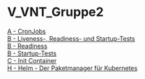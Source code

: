 # V_VNT_Gruppe2
[A - CronJobs](/A_CronJobs.md)<br>
[B - Liveness-, Readiness- und Startup-Tests](/B_Liveness.md)<br>
[B - Readiness](/B_Readiness.md)<br>
[B - Startup-Tests](/B_StartupProbes.md)<br>
[C - Init Container](/C_InitContainer.md)<br>
[H - Helm - Der Paketmanager für Kubernetes](/H_Helm.md)<br>


